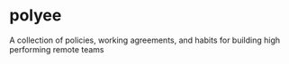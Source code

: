 # polyee
A collection of policies, working agreements, and habits for building high performing remote teams
